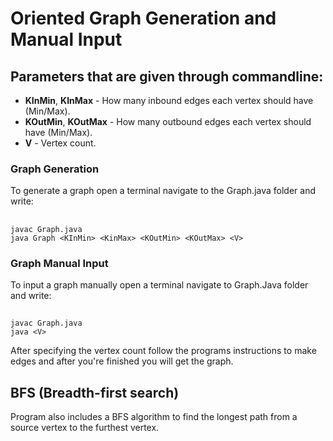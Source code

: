 # Oriented Graph Generation and Manual Input
## Parameters that are given through commandline:
- **KInMin**, **KInMax** - How many inbound edges each vertex should have (Min/Max).
- **KOutMin**, **KOutMax** - How many outbound edges each vertex should have (Min/Max).
- **V** - Vertex count.
### Graph Generation
To generate a graph open a terminal navigate to the Graph.java folder and write:
##
    javac Graph.java
    java Graph <KInMin> <KinMax> <KOutMin> <KOutMax> <V>
### Graph Manual Input
To input a graph manually open a terminal navigate to Graph.Java folder and write:
##
    javac Graph.java
    java <V>
After specifying the vertex count follow the programs instructions to make edges and after you're finished you will get the graph.
## BFS (Breadth-first search)
Program also includes a BFS algorithm to find the longest path from a source vertex to the furthest vertex.
